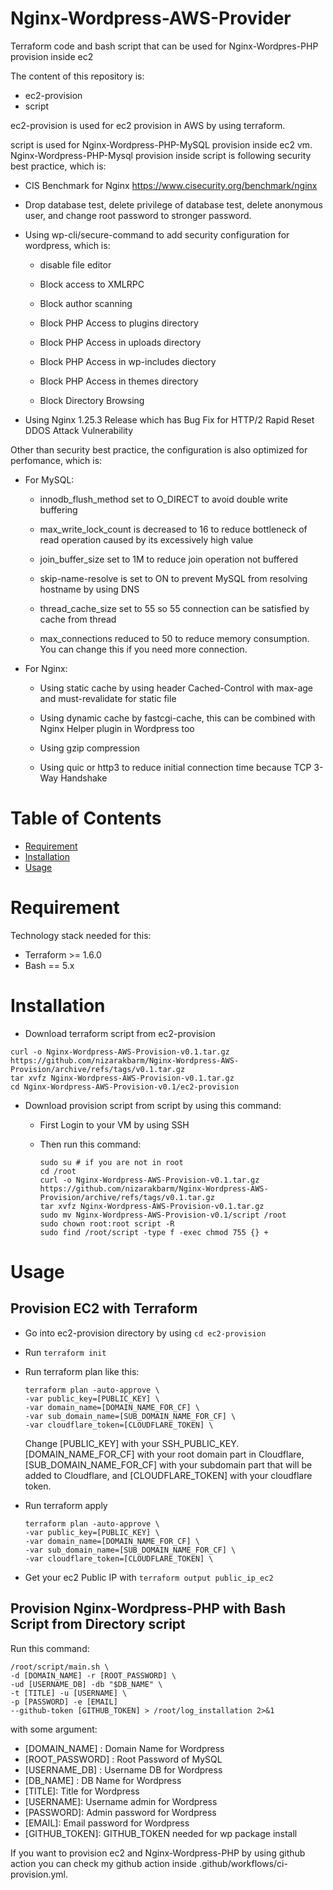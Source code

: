 # Nginx-Wordpress-AWS-Provider
Terraform code and bash script that can be used for Nginx-Wordpres-PHP provision inside ec2

The content of this repository is:
- ec2-provision
- script

ec2-provision is used for ec2 provision in AWS by using terraform.

script is used for Nginx-Wordpress-PHP-MySQL provision inside ec2 vm. Nginx-Wordpress-PHP-Mysql provision inside script is following security best practice, which is:

- CIS Benchmark for Nginx https://www.cisecurity.org/benchmark/nginx

- Drop database test, delete privilege of database test, delete anonymous user, and change root password to stronger password.

- Using wp-cli/secure-command to add security configuration for wordpress, which is:

    - disable file editor
    
    - Block access to XMLRPC

    - Block author scanning

    - Block PHP Access to plugins directory

    - Block PHP Access in uploads directory

    - Block PHP Access in wp-includes diectory

    - Block PHP Access in themes directory

    - Block Directory Browsing

- Using Nginx 1.25.3 Release which has Bug Fix for HTTP/2 Rapid Reset DDOS Attack Vulnerability

Other than security best practice, the configuration is also optimized for perfomance, which is:

- For MySQL:

    - innodb_flush_method set to O_DIRECT to avoid double write buffering

    - max_write_lock_count is decreased to 16 to reduce bottleneck of read operation caused by its excessively high value

    - join_buffer_size set to 1M to reduce join operation not buffered

    - skip-name-resolve is set to ON to prevent MySQL from resolving hostname by using DNS

    - thread_cache_size set to 55 so 55 connection can be satisfied by cache from thread

    - max_connections reduced to 50 to reduce memory consumption. You can change this if you need more connection.

- For Nginx:

    - Using static cache by using header Cached-Control with max-age and must-revalidate for static file

    - Using dynamic cache by fastcgi-cache, this can be combined with Nginx Helper plugin in Wordpress too

    - Using gzip compression

    - Using quic or http3 to reduce initial connection time because TCP 3-Way Handshake


# Table of Contents
- [Requirement](#Requirement)
- [Installation](#Installation)
- [Usage](#Usage)

# Requirement
Technology stack needed for this:
- Terraform >= 1.6.0
- Bash == 5.x


# Installation

- Download terraform script from ec2-provision
```
curl -o Nginx-Wordpress-AWS-Provision-v0.1.tar.gz https://github.com/nizarakbarm/Nginx-Wordpress-AWS-Provision/archive/refs/tags/v0.1.tar.gz
tar xvfz Nginx-Wordpress-AWS-Provision-v0.1.tar.gz
cd Nginx-Wordpress-AWS-Provision-v0.1/ec2-provision
```

- Download provision script from script by using this command:

    - First Login to your VM by using SSH

    - Then run this command:

        ```
        sudo su # if you are not in root
        cd /root
        curl -o Nginx-Wordpress-AWS-Provision-v0.1.tar.gz https://github.com/nizarakbarm/Nginx-Wordpress-AWS-Provision/archive/refs/tags/v0.1.tar.gz
        tar xvfz Nginx-Wordpress-AWS-Provision-v0.1.tar.gz
        sudo mv Nginx-Wordpress-AWS-Provision-v0.1/script /root
        sudo chown root:root script -R
        sudo find /root/script -type f -exec chmod 755 {} +
        ```

# Usage

## Provision EC2 with Terraform

- Go into ec2-provision directory by using `cd ec2-provision`

- Run `terraform init`

- Run terraform plan like this:

    ```
    terraform plan -auto-approve \
    -var public_key=[PUBLIC_KEY] \ 
    -var domain_name=[DOMAIN_NAME_FOR_CF] \ 
    -var sub_domain_name=[SUB_DOMAIN_NAME_FOR_CF] \
    -var cloudflare_token=[CLOUDFLARE_TOKEN] \
    ```
   
   Change [PUBLIC_KEY] with your SSH_PUBLIC_KEY. [DOMAIN_NAME_FOR_CF] with your root domain part in Cloudflare, [SUB_DOMAIN_NAME_FOR_CF] with your subdomain part that will be added to Cloudflare, and [CLOUDFLARE_TOKEN] with your cloudflare token.

- Run terraform apply

    ```
    terraform plan -auto-approve \
    -var public_key=[PUBLIC_KEY] \ 
    -var domain_name=[DOMAIN_NAME_FOR_CF] \ 
    -var sub_domain_name=[SUB_DOMAIN_NAME_FOR_CF] \
    -var cloudflare_token=[CLOUDFLARE_TOKEN] \
    ```

- Get your ec2 Public IP with `terraform output public_ip_ec2`

## Provision Nginx-Wordpress-PHP with Bash Script from Directory script

Run this command:

```
/root/script/main.sh \
-d [DOMAIN_NAME] -r [ROOT_PASSWORD] \
-ud [USERNAME_DB] -db "$DB_NAME" \
-t [TITLE] -u [USERNAME] \
-p [PASSWORD] -e [EMAIL]
--github-token [GITHUB_TOKEN] > /root/log_installation 2>&1
```
  with some argument:
  - [DOMAIN_NAME] : Domain Name for Wordpress
  - [ROOT_PASSWORD] : Root Password of MySQL
  - [USERNAME_DB] : Username DB for Wordpress
  - [DB_NAME] : DB Name for Wordpress
  - [TITLE]: Title for Wordpress
  - [USERNAME]: Username admin for Wordpress
  - [PASSWORD]: Admin password for Wordpress
  - [EMAIL]: Email password for Wordpress
  - [GITHUB_TOKEN]: GITHUB_TOKEN needed for wp package install

If you want to provision ec2 and Nginx-Wordpress-PHP by using github action you can check my github action inside .github/workflows/ci-provision.yml.





